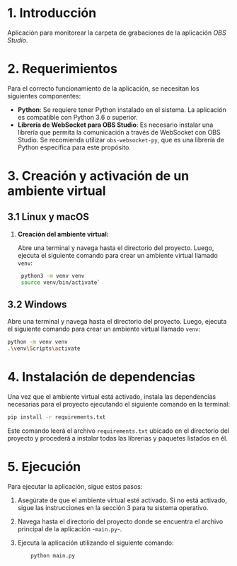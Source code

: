 # 1. Introducción

Aplicación para monitorear la carpeta de grabaciones de la aplicación *OBS Studio*.

# 2. Requerimientos

Para el correcto funcionamiento de la aplicación, se necesitan los siguientes componentes:

- **Python**: Se requiere tener Python instalado en el sistema. La aplicación es compatible con Python 3.6 o superior.
- **Librería de WebSocket para OBS Studio**: Es necesario instalar una librería que permita la comunicación a través de WebSocket con OBS Studio. Se recomienda utilizar `obs-websocket-py`, que es una librería de Python específica para este propósito.

# 3. Creación y activación de un ambiente virtual

## 3.1 Linux y macOS

1. **Creación del ambiente virtual:**

   Abre una terminal y navega hasta el directorio del proyecto. Luego, ejecuta el siguiente comando para crear un ambiente virtual llamado `venv`:

   ```bash
    python3 -m venv venv
    source venv/bin/activate`
   ```

## 3.2 Windows

   Abre una terminal y navega hasta el directorio del proyecto. Luego, ejecuta el siguiente comando para crear un ambiente virtual llamado `venv`:

   ```bash
   python -m venv venv
   .\venv\Scripts\activate
   ```


# 4. Instalación de dependencias

Una vez que el ambiente virtual está activado, instala las dependencias necesarias para el proyecto ejecutando el siguiente comando en la terminal:

```bash
pip install -r requirements.txt
```

Este comando leerá el archivo `requirements.txt` ubicado en el directorio del proyecto y procederá a instalar todas las librerías y paquetes listados en él.

# 5. Ejecución

Para ejecutar la aplicación, sigue estos pasos:

1. Asegúrate de que el ambiente virtual esté activado. Si no está activado, sigue las instrucciones en la sección 3 para tu sistema operativo.

2. Navega hasta el directorio del proyecto donde se encuentra el archivo principal de la aplicación -`main.py`-.

3. Ejecuta la aplicación utilizando el siguiente comando:

    ```bash
        python main.py
    ```
